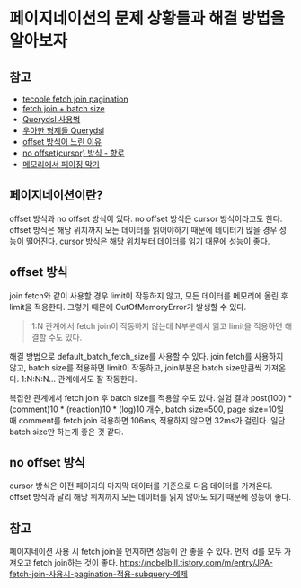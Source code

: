 # 페이지네이션의 문제 상황들과 해결 방법을 알아보자

## 참고

- [tecoble fetch join pagination](https://tecoble.techcourse.co.kr/post/2020-10-21-jpa-fetch-join-paging/)
- [fetch join + batch size](https://daydayplus.tistory.com/105)
- [Querydsl 사용법](https://ililil9482.tistory.com/185)
- [우아한 형제들 Querydsl](https://velog.io/@youngerjesus/우아한-형제들의-Querydsl-활용법)
- [offset 방식이 느린 이유](https://wonit.tistory.com/664)
- [no offset(cursor) 방식 - 향로](https://jojoldu.tistory.com/528)
- [메모리에서 페이징 막기](https://jojoldu.tistory.com/737)

## 페이지네이션이란?

offset 방식과 no offset 방식이 있다. no offset 방식은 cursor 방식이라고도 한다.
offset 방식은 해당 위치까지 모든 데이터를 읽어야하기 때문에 데이터가 많을 경우 성능이 떨어진다.
cursor 방식은 해당 위치부터 데이터를 읽기 때문에 성능이 좋다.

## offset 방식

join fetch와 같이 사용할 경우 limit이 작동하지 않고, 모든 데이터를 메모리에 올린 후 limit을 적용한다.
그렇기 때문에 OutOfMemoryError가 발생할 수 있다.

> 1:N 관계에서 fetch join이 작동하지 않는데 N부분에서 읽고 limit을 적용하면 해결할 수도 있다.

해결 방법으로 default_batch_fetch_size를 사용할 수 있다.
join fetch를 사용하지 않고, batch size를 적용하면 limit이 작동하고, join부분은 batch size만큼씩 가져온다.
1:N:N:N... 관계에서도 잘 작동한다.

복잡한 관계에서 fetch join 후 batch size를 적용할 수도 있다.
실험 결과 post(100) * (comment)10 * (reaction)10 * (log)10 개수, batch size=500, page size=10일 때
comment를 fetch join 적용하면 106ms, 적용하지 않으면 32ms가 걸린다. 일단 batch size만 하는게 좋은 것 같다.

## no offset 방식

cursor 방식은 이전 페이지의 마지막 데이터를 기준으로 다음 데이터를 가져온다.
offset 방식과 달리 해당 위치까지 모든 데이터를 읽지 않아도 되기 때문에 성능이 좋다.

## 참고

페이지네이션 사용 시 fetch join을 먼저하면 성능이 안 좋을 수 있다.
먼저 id를 모두 가져오고 fetch join하는 것이 좋다. 
https://nobelbill.tistory.com/m/entry/JPA-fetch-join-사용시-pagination-적용-subquery-예제